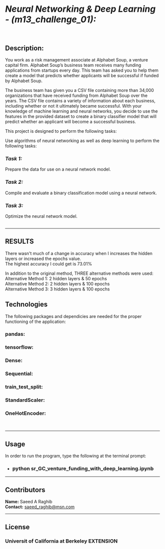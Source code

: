 # *Neural Networking & Deep Learning - (m13_challenge_01):*<br><br>

## **Description:**<br>
You work as a risk management associate at Alphabet Soup, a venture capital firm. Alphabet Soup’s business team receives many funding applications from startups every day. This team has asked you to help them create a model that predicts whether applicants will be successful if funded by Alphabet Soup.

The business team has given you a CSV file containing more than 34,000 organizations that have received funding from Alphabet Soup over the years. The CSV file contains a variety of information about each business, including whether or not it ultimately became successful. With your knowledge of machine learning and neural networks, you decide to use the features in the provided dataset to create a binary classifier model that will predict whether an applicant will become a successful business.

This project is designed to perform the following tasks:
<br>

Use algorithms of neural networking as well as deep learning to perform the following tasks:

### ***Task 1:***<br>
Prepare the data for use on a neural network model.
<br>
### ***Task 2:***<br>
Compile and evaluate a binary classification model using a neural network.
<br>
### ***Task 3:***<br>
Optimize the neural network model.
<br>
<br>

---
## RESULTS<br>
There wasn't much of a change in accuracy when I increases the hidden layers or increased the epochs value.
<br>
The highest accuracy I could get is 73.01%

In addition to the original method, THREE alternative methods were used:<br>
Alternative Method 1: 2 hidden layers & 50 epochs<br>
Alternative Method 2: 2 hidden layers & 100 epochs<br>
Alternative Method 3: 3 hidden layers & 100 epochs<br>


## Technologies

The following packages and dependicies are needed for the proper functioning of the application:

### **pandas**:<br>
### **tensorflow**:<br>
### **Dense**:<br>
### **Sequential**:<br>
### **train_test_split**:<br>
### **StandardScaler**:<br>
### **OneHotEncoder**:<br>
<br>

---

## Usage

In order to run the program, type the following at the terminal prompt:
* ### python sr_GC_venture_funding_with_deep_learning.ipynb

---

## Contributors

**Name:** Saeed A Raghib<br>
**Contact:** saeed_raghib@msn.com

---

## License

### Universit of California at Berkeley EXTENSION
